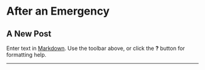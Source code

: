 # After an Emergency

## A New Post

Enter text in [Markdown](http://daringfireball.net/projects/markdown/). Use the toolbar above, or click the **?** button for formatting help.

***